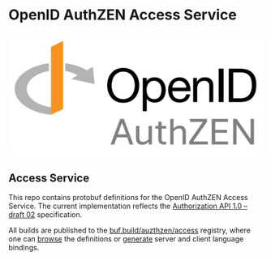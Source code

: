 # OpenID AuthZEN Access Service

![OpenID AuthZEN](https://github.com/authzen/art/blob/main/logo/logo-rect.png)

## Access Service

This repo contains protobuf definitions for the OpenID AuthZEN Access Service. The current implementation reflects the [Authorization API 1.0 – draft 02](https://openid.github.io/authzen/) specification.

All builds are published to the [buf.build/auzthzen/access](https://buf.build/authzen/access) registry, where one can [browse](https://buf.build/authzen/access/docs/v0.1.0-02:authzen.access.v1) the definitions or [generate](https://buf.build/authzen/access/sdks/v0.1.0-02:protobuf) server and client language bindings.
